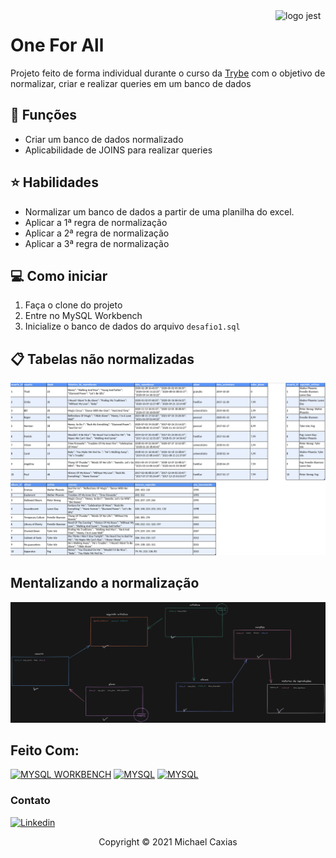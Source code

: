 <img src="https://www.freepnglogos.com/uploads/logo-mysql-png/logo-mysql-mysql-and-moodle-elearningworld-5.png" alt="logo jest" width="80px" align="right">

# One For All

Projeto feito de forma individual durante o curso da [Trybe](https://www.betrybe.com/) com o objetivo de normalizar, criar e realizar queries em um banco de dados

## 🔧 Funções

- Criar um banco de dados normalizado
- Aplicabilidade de JOINS para realizar queries

## ⭐ Habilidades

- Normalizar um banco de dados a partir de uma planilha do excel.
- Aplicar a 1ª regra de normalização
- Aplicar a 2ª regra de normalização
- Aplicar a 3ª regra de normalização

## 💻 Como iniciar

1. Faça o clone do projeto
2. Entre no MySQL Workbench
3. Inicialize o banco de dados do arquivo `desafio1.sql`

## 📋 Tabelas não normalizadas
![tabelas](non-normalized-tables.png)

## Mentalizando a normalização

![tabela normalizada](normalized-table.png)

## Feito Com:
[![MYSQL WORKBENCH](https://img.shields.io/badge/MySQL%20Workbench-ffffff?style=for-the-badge&logo=mysql&logoColor=black)](https://www.mysql.com/products/workbench/)
[![MYSQL](	https://img.shields.io/badge/MySQL-005C84?style=for-the-badge&logo=mysql&logoColor=white)](https://www.mysql.com/)
[![MYSQL](	https://img.shields.io/badge/Excalidraw-b2d97d?style=for-the-badge&logo=excalidraw&logoColor=white)](https://excalidraw.com/)

### Contato

[![Linkedin](https://img.shields.io/badge/LinkedIn-0077B5?style=for-the-badge&logo=linkedin&logoColor=white)](https://www.linkedin.com/in/michaelcaxias/)

<p align="center">Copyright © 2021 Michael Caxias</p>

